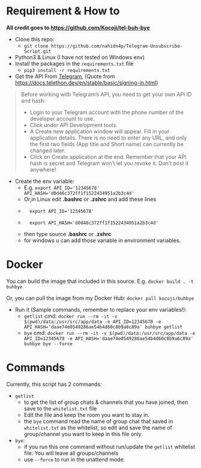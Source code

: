 # Requirement & How to

**All credit goes to https://github.com/Kocoji/tel-buh-bye**

- Clone this repo:
  - `git clone https://github.com/nahidn4p/Telegram-Unsubscribe-Script.git`
- Python3 & Linux (I have not tested on Windows env)
- Install the packages in the `requirements.txt` file 
  - `pip3 install -r requirements.txt`
- Get the API From [Telegram](https://my.telegram.org/), (Quote from https://docs.telethon.dev/en/stable/basic/signing-in.html)
> Before working with Telegram’s API, you need to get your own API ID and hash:
> - Login to your Telegram account with the phone number of the developer account to use.
> - Click under API Development tools.
> - A Create new application window will appear. Fill in your application details. There is no need to enter any URL, and only the first two fields (App title and Short name) can currently be changed later.
> - Click on Create application at the end. Remember that your API hash is secret and Telegram won’t let you revoke it. Don’t post it anywhere!
- Create the env variable: 
  - E.g. `export API_ID='12345678' API_HASH='d0d46c372ff1f1522434951a2b3c4d'`
  - Or,in Linux edit **.bashrc** or **.zshrc** and add these lines
  -       export API_ID='12345678'
  -       export API_HASH='d0d46c372ff1f1522434951a2b3c4d'
  -   then type source **.bashrc** or **.zshrc**
  -   for windows u can add those variable in environment variables.

# Docker
You can build the image that included in this source. E.g. `docker build . -t buhbye`

Or, you can pull the image from my Docker Hub: `docker pull kocoji/buhbye`
- Run it (Sample commands, remember to replace your env variables!):
  - `getlist` cmd: `docker run --rm -it -v $(pwd)/data:/usr/src/app/data -e API_ID=12345678 -e API_HASH='daae74e0549286ae54b4d60c8b9a6c89a' buhbye getlist`
  - `bye` cmd: `docker run --rm -it -v $(pwd)/data:/usr/src/app/data -e API_ID=12345678 -e API_HASH='daae74e0549286ae54b4d60c8b9a6c89a' buhbye bye --force`

# Commands
Currently, this script has 2 commands:
- `getlist`
  - to get the list of group chats & channels that you have joined, then save to the `whitelist.txt` file
  - Edit the file and keep the room you want to stay in.
  - the `bye` command read the name of group chat that saved in `whitelist.txt` as the whitelist, so edit and save the name of group/channel you want to keep in this file only. 
- `bye`:
  - if you run this one command without run/update the `getlist` whitelist file. You will leave all groups/channels 
  - use `--force` to run in the unattend mode.
